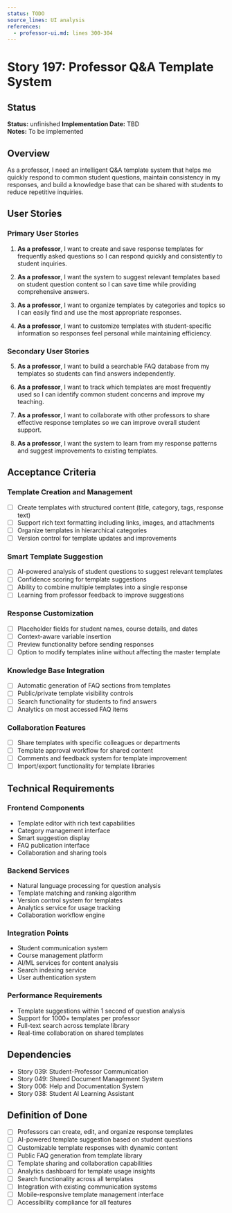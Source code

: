 ```yaml
---
status: TODO
source_lines: UI analysis
references:
  - professor-ui.md: lines 300-304
---
```

# Story 197: Professor Q&A Template System

## Status
**Status:** unfinished
**Implementation Date:** TBD  
**Notes:** To be implemented

## Overview

As a professor, I need an intelligent Q&A template system that helps me quickly respond to common student questions, maintain consistency in my responses, and build a knowledge base that can be shared with students to reduce repetitive inquiries.

## User Stories

### Primary User Stories

1. **As a professor**, I want to create and save response templates for frequently asked questions so I can respond quickly and consistently to student inquiries.

2. **As a professor**, I want the system to suggest relevant templates based on student question content so I can save time while providing comprehensive answers.

3. **As a professor**, I want to organize templates by categories and topics so I can easily find and use the most appropriate responses.

4. **As a professor**, I want to customize templates with student-specific information so responses feel personal while maintaining efficiency.

### Secondary User Stories

5. **As a professor**, I want to build a searchable FAQ database from my templates so students can find answers independently.

6. **As a professor**, I want to track which templates are most frequently used so I can identify common student concerns and improve my teaching.

7. **As a professor**, I want to collaborate with other professors to share effective response templates so we can improve overall student support.

8. **As a professor**, I want the system to learn from my response patterns and suggest improvements to existing templates.

## Acceptance Criteria

### Template Creation and Management
- [ ] Create templates with structured content (title, category, tags, response text)
- [ ] Support rich text formatting including links, images, and attachments
- [ ] Organize templates in hierarchical categories
- [ ] Version control for template updates and improvements

### Smart Template Suggestion
- [ ] AI-powered analysis of student questions to suggest relevant templates
- [ ] Confidence scoring for template suggestions
- [ ] Ability to combine multiple templates into a single response
- [ ] Learning from professor feedback to improve suggestions

### Response Customization
- [ ] Placeholder fields for student names, course details, and dates
- [ ] Context-aware variable insertion
- [ ] Preview functionality before sending responses
- [ ] Option to modify templates inline without affecting the master template

### Knowledge Base Integration
- [ ] Automatic generation of FAQ sections from templates
- [ ] Public/private template visibility controls
- [ ] Search functionality for students to find answers
- [ ] Analytics on most accessed FAQ items

### Collaboration Features
- [ ] Share templates with specific colleagues or departments
- [ ] Template approval workflow for shared content
- [ ] Comments and feedback system for template improvement
- [ ] Import/export functionality for template libraries

## Technical Requirements

### Frontend Components
- Template editor with rich text capabilities
- Category management interface
- Smart suggestion display
- FAQ publication interface
- Collaboration and sharing tools

### Backend Services
- Natural language processing for question analysis
- Template matching and ranking algorithm
- Version control system for templates
- Analytics service for usage tracking
- Collaboration workflow engine

### Integration Points
- Student communication system
- Course management platform
- AI/ML services for content analysis
- Search indexing service
- User authentication system

### Performance Requirements
- Template suggestions within 1 second of question analysis
- Support for 1000+ templates per professor
- Full-text search across template library
- Real-time collaboration on shared templates

## Dependencies

- Story 039: Student-Professor Communication
- Story 049: Shared Document Management System
- Story 006: Help and Documentation System
- Story 038: Student AI Learning Assistant

## Definition of Done

- [ ] Professors can create, edit, and organize response templates
- [ ] AI-powered template suggestion based on student questions
- [ ] Customizable template responses with dynamic content
- [ ] Public FAQ generation from template library
- [ ] Template sharing and collaboration capabilities
- [ ] Analytics dashboard for template usage insights
- [ ] Search functionality across all templates
- [ ] Integration with existing communication systems
- [ ] Mobile-responsive template management interface
- [ ] Accessibility compliance for all features
